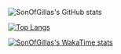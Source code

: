 ![SonOfGillas's GitHub stats](https://github-readme-stats.vercel.app/api?username=SonOfGillas&show_icons=true&theme=radical)

[![Top Langs](https://github-readme-stats.vercel.app/api/top-langs/?username=SonOfGillas&layout=donut-vertical)](https://github.com/anuraghazra/github-readme-stats)

[![SonOfGillas's WakaTime stats](https://github-readme-stats.vercel.app/api/wakatime?username=ffflabs)](https://github.com/anuraghazra/github-readme-stats)
